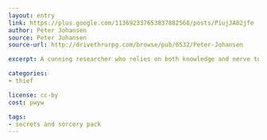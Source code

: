 ```yaml
---
layout: entry
link: https://plus.google.com/113692337653837882568/posts/PiujJA82jfe
author: Peter Johansen
source: Peter Johansen
source-url: http://drivethrurpg.com/browse/pub/6532/Peter-Johansen

excerpt: A cunning researcher who relies on both knowledge and nerve to delve into the deepest of dungeons.

categories:
- thief

license: cc-by
cost: pwyw

tags:
- secrets and sorcery pack
---
```

